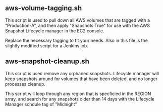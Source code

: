 ## aws-volume-tagging.sh

This script is used to pull down all AWS volumes that are tagged with a "Production-A", and then apply "Snapshots:True" for use with the AWS Snapshot Lifecycle manager in the EC2 console.

Replace the necessary tagging to fit your needs.  Also in this file is the slightly modified script for a Jenkins job.


## aws-snapshot-cleanup.sh

This script is used remove any orphaned snapshots. Lifecycle manager will keep snapshots around for volumes that have been deleted, and no longer processes cleanup.

This script will loop through any region that is specficied in the REGION array, and search for any snapshots older than 14 days with the Lifecycle Manager schdule tag of "Midnight"
